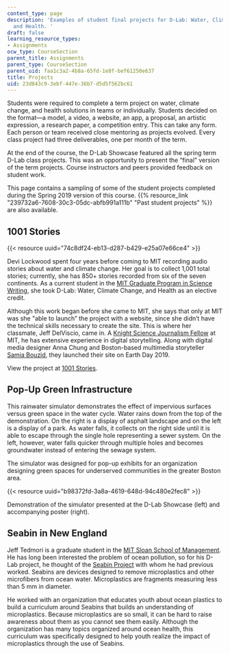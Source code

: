 ```yaml
---
content_type: page
description: 'Examples of student final projects for D-Lab: Water, Climate Change,
  and Health. '
draft: false
learning_resource_types:
- Assignments
ocw_type: CourseSection
parent_title: Assignments
parent_type: CourseSection
parent_uid: faa1c3a2-4b8a-65fd-1e0f-bef61250e637
title: Projects
uid: 23d843c9-3ebf-447e-36b7-d5d5f562bc61
---
```

Students were required to complete a term project on water, climate change, and health solutions in teams or individually. Students decided on the format—a model, a video, a website, an app, a proposal, an artistic expression, a research paper, a competition entry. This can take any form. Each person or team received close mentoring as projects evolved. Every class project had three deliverables, one per month of the term.

At the end of the course, the D-Lab Showcase featured all the spring term D-Lab class projects. This was an opportunity to present the “final” version of the term projects. Course instructors and peers provided feedback on student work.

This page contains a sampling of some of the student projects completed during the Spring 2019 version of this course. {{% resource_link "239732a6-7608-30c3-05dc-abfb991a111b" "Past student projects" %}} are also available. 

## 1001 Stories

{{< resource uuid="74c8df24-eb13-d287-b429-e25a07e66ce4" >}}

Devi Lockwood spent four years before coming to MIT recording audio stories about water and climate change. Her goal is to collect 1,001 total stories; currently, she has 850+ stories recorded from six of the seven continents. As a current student in the [MIT Graduate Program in Science Writing](http://sciwrite.mit.edu/), she took D-Lab: Water, Climate Change, and Health as an elective credit.

Although this work began before she came to MIT, she says that only at MIT was she "able to launch” the project with a website, since she didn’t have the technical skills necessary to create the site. This is where her classmate, Jeff DelViscio, came in. A [Knight Science Journalism Fellow](http://ksj.mit.edu/) at MIT, he has extensive experience in digital storytelling. Along with digital media designer Anna Chung and Boston-based multimedia storyteller [Samia Bouzid](https://samiabouzid.com/), they launched their site on Earth Day 2019.

View the project at [1001 Stories](http://1001stories.org/).

## Pop-Up Green Infrastructure  

This rainwater simulator demonstrates the effect of impervious surfaces versus green space in the water cycle. Water rains down from the top of the demonstration. On the right is a display of asphalt landscape and on the left is a display of a park. As water falls, it collects on the right side until it is able to escape through the single hole representing a sewer system. On the left, however, water falls quicker through multiple holes and becomes groundwater instead of entering the sewage system.

The simulator was designed for pop-up exhibits for an organization designing green spaces for underserved communities in the greater Boston area. 

{{< resource uuid="b98372fd-3a8a-4619-648d-94c480e2fec8" >}}

Demonstration of the simulator presented at the D-Lab Showcase (left) and accompanying poster (right).

## Seabin in New England

Jeff Tedmori is a graduate student in the [MIT Sloan School of Management](https://mitsloan.mit.edu/). He has long been interested the problem of ocean pollution, so for his D-Lab project, he thought of the [Seabin Project](https://seabin.io/home) with whom he had previous worked. Seabins are devices designed to remove microplastics and other microfibers from ocean water. Microplastics are fragments measuring less than 5 mm in diameter.

He worked with an organization that educates youth about ocean plastics to build a curriculum around Seabins that builds an understanding of microplastics. Because microplastics are so small, it can be hard to raise awareness about them as you cannot see them easily. Although the organization has many topics organized around ocean health, this curriculum was specifically designed to help youth realize the impact of microplastics through the use of Seabins.